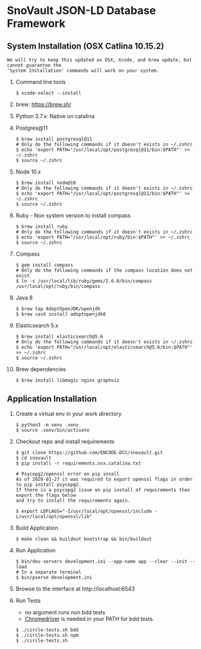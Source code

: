 SnoVault JSON-LD Database Framework
===================================

## System Installation (OSX Catlina 10.15.2)
    We will try to keep this updated as OSX, Xcode, and brew update, but cannot guarantee the 
    'System Installation' commands will work on your system.  

1. Command line tools
    ```
    $ xcode-select --install
    ```

1. brew: https://brew.sh/

1. Python 3.7.x: Native on catalina

1. Postgres@11
    ```
    $ brew install postgresql@11
    # Only do the following commands if it doesn't exists in ~/.zshrc
    $ echo 'export PATH="/usr/local/opt/postgresql@11/bin:$PATH"' >> ~/.zshrc
    $ source ~/.zshrc
    ```

1. Node 10.x
    ```
    $ brew install node@10
    # Only do the following commands if it doesn't exists in ~/.zshrc
    $ echo 'export PATH="/usr/local/opt/postgresql@11/bin:$PATH"' >> ~/.zshrc
    $ source ~/.zshrc
    ```

1. Ruby - Non system version to install compass
    ```
    $ brew install ruby
    # Only do the following commands if it doesn't exists in ~/.zshrc
    $ echo 'export PATH="/usr/local/opt/ruby/bin:$PATH"' >> ~/.zshrc
    $ source ~/.zshrc
    ```

1. Compass
    ```
    $ gem install compass
    # Only do the following commands if the compass location does not exist
    $ ln -s /usr/local/lib/ruby/gems/2.6.0/bin/compass /usr/local/opt/ruby/bin/compass
    ```

1. Java 8
    ```
    $ brew tap AdoptOpenJDK/openjdk
    $ brew cask install adoptopenjdk8
    ```

1. Elasticsearch 5.x
    ```
    $ brew install elasticsearch@5.6
    # Only do the following commands if it doesn't exists in ~/.zshrc
    $ echo 'export PATH="/usr/local/opt/elasticsearch@5.6/bin:$PATH"' >> ~/.zshrc
    $ source ~/.zshrc
    ```

1. Brew dependencies
    ```
    $ brew install libmagic nginx graphviz
    ```


## Application Installation

1. Create a virtual env in your work directory
    ```
    $ python3 -m venv .venv
    $ source .venv/bin/activate
    ```

1. Checkout repo and install requirements
    ```
    $ git clone https://github.com/ENCODE-DCC/snovault.git
    $ cd snovault
    $ pip install -r requirements.osx.catalina.txt

    # Psycopg2/openssl error on pip insall
    As of 2020-01-27 it was required to export openssl flags in order to pip install psycopg2.
    If there is a psycopg2 issue on pip install of requirements then export the flags below
    and try to install the requirements again.
        
    $ export LDFLAGS="-I/usr/local/opt/openssl/include -L/usr/local/opt/openssl/lib"
    ```

1. Build Application
    ```
    $ make clean && buildout bootstrap && bin/buildout
    ```

1. Run Application
    ```
    $ bin/dev-servers development.ini --app-name app --clear --init --load
    # In a separate terminal
    $ bin/pserve development.ini
    ```

1. Browse to the interface at http://localhost:6543

1. Run Tests
    * no argument runs non bdd tests
    * [Chromedriver](https://chromedriver.chromium.org/downloads) is needed in your PATH for bdd tests.
    ```
    $ ./circle-tests.sh bdd
    $ ./circle-tests.sh npm
    $ ./circle-tests.sh
    ```
